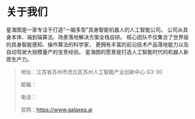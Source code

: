# 关于我们
星海图是一家专注于打造“一脑多型”具身智能机器人的人工智能公司。
公司从具身本体、端到端算法、场景落地解决方案全栈自研。
核心团队不仅集合了世界级的具身智能感知、操作算法的科学家，
更拥有丰富的前沿技术产品落地能力以及自动驾驶大规模量产的宝贵经验。
星海图的愿景是打造人工智能时代的机器人新质生产力。







>地址：江苏省苏州市虎丘区苏州人工智能产业创新中心 G3-30
> 
>邮箱：
> 
>电话： 
> 
>官网：https://www.galaxea.ai


